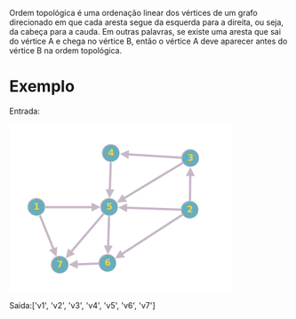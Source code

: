 Ordem topológica é uma ordenação linear dos vértices de um grafo direcionado em que cada aresta segue da esquerda para a direita, ou seja, da cabeça para a cauda. Em outras palavras, se existe uma aresta que sai do vértice A e chega no vértice B, então o vértice A deve aparecer antes do vértice B na ordem topológica.

# Exemplo

Entrada:

![App Screenshot](./assets/grafo.png)

Saida:['v1', 'v2', 'v3', 'v4', 'v5', 'v6', 'v7']